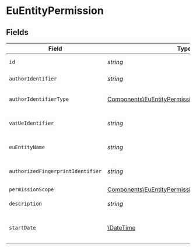 # EuEntityPermission


## Fields

| Field                                                                                                                    | Type                                                                                                                     | Required                                                                                                                 | Description                                                                                                              |
| ------------------------------------------------------------------------------------------------------------------------ | ------------------------------------------------------------------------------------------------------------------------ | ------------------------------------------------------------------------------------------------------------------------ | ------------------------------------------------------------------------------------------------------------------------ |
| `id`                                                                                                                     | *string*                                                                                                                 | :heavy_check_mark:                                                                                                       | Identyfikator uprawnienia.                                                                                               |
| `authorIdentifier`                                                                                                       | *string*                                                                                                                 | :heavy_check_mark:                                                                                                       | Identyfikator uprawniającego.                                                                                            |
| `authorIdentifierType`                                                                                                   | [Components\EuEntityPermissionsAuthorIdentifierType](../../Models/Components/EuEntityPermissionsAuthorIdentifierType.md) | :heavy_check_mark:                                                                                                       | Typ identyfikatora uprawniającego.                                                                                       |
| `vatUeIdentifier`                                                                                                        | *string*                                                                                                                 | :heavy_check_mark:                                                                                                       | Identyfikator podmiotu unijnego.                                                                                         |
| `euEntityName`                                                                                                           | *string*                                                                                                                 | :heavy_check_mark:                                                                                                       | Nazwa podmiotu unijnego.                                                                                                 |
| `authorizedFingerprintIdentifier`                                                                                        | *string*                                                                                                                 | :heavy_check_mark:                                                                                                       | Uprawniony odcisk palca certyfikatu.                                                                                     |
| `permissionScope`                                                                                                        | [Components\EuEntityPermissionsQueryPermissionType](../../Models/Components/EuEntityPermissionsQueryPermissionType.md)   | :heavy_check_mark:                                                                                                       | Uprawnienie.                                                                                                             |
| `description`                                                                                                            | *string*                                                                                                                 | :heavy_check_mark:                                                                                                       | Opis uprawnienia.                                                                                                        |
| `startDate`                                                                                                              | [\DateTime](https://www.php.net/manual/en/class.datetime.php)                                                            | :heavy_check_mark:                                                                                                       | Data rozpoczęcia obowiązywania uprawnienia.                                                                              |